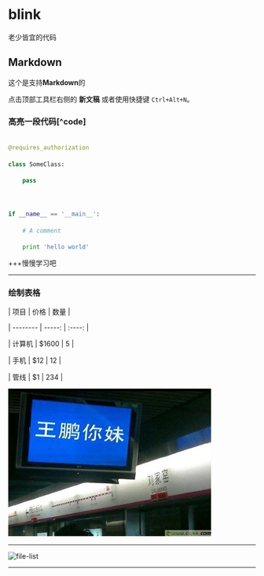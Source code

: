 ﻿# blink
老少皆宜的代码

## Markdown

这个是支持**Markdown**的

点击顶部工具栏右侧的 <i class="icon-file"></i> **新文稿** 或者使用快捷键 `Ctrl+Alt+N`。

### 高亮一段代码[^code]

```python

@requires_authorization

class SomeClass:

    pass



if __name__ == '__main__':

    # A comment

    print 'hello world'

```

+++慢慢学习吧

---

### 绘制表格


| 项目        | 价格   |  数量  |

| --------   | -----:  | :----:  |

| 计算机     | $1600 |   5     |

| 手机        |   $12   |   12   |

| 管线        |    $1    |  234  |

![file-list](https://github.com/kgogo/blink/blob/master/wpnm.jpg)

---

![file-list](https://github.com/kgogo/blink/wpnm.jpg)

---